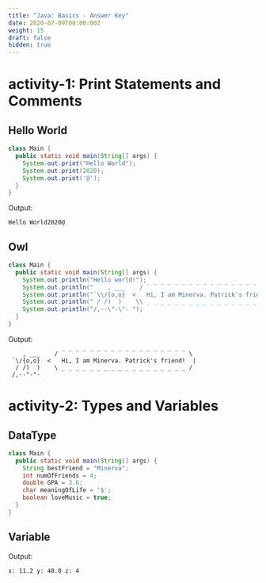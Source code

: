 ```yaml
---
title: "Java: Basics - Answer Key"
date: 2020-07-09T00:00:00Z
weight: 15
draft: false
hidden: true
---
```


# activity-1: Print Statements and Comments
## Hello World
```java
class Main {
  public static void main(String[] args) {
    System.out.print("Hello World");
    System.out.print(2020);
    System.out.print('@'); 
  }
}
```
Output: 

    Hello World2020@

## Owl
```java
class Main {
  public static void main(String[] args) {
    System.out.println("Hello world!");
    System.out.println("    ​, ___    / ‾ ‾ ‾ ‾ ‾ ‾ ‾ ‾ ‾ ‾ ‾ ‾ ‾ ‾ ‾ ‾ ‾ ‾ \\");
    System.out.println("​`\\/{o,o}  <   Hi, I am Minerva. Patrick's friend!  |");
    System.out.println("​ ​/ /)  )    \\ _ _ _ _ _ _ _ _ _ _ _ _ _ _ _ _ _ _ /");
    System.out.println("​/,--\"-\"- ");
  }
}
```
Output:

        , ___    / ‾ ‾ ‾ ‾ ‾ ‾ ‾ ‾ ‾ ‾ ‾ ‾ ‾ ‾ ‾ ‾ ‾ ‾ \
     `\/{o,o}  <   Hi, I am Minerva. Patrick's friend!  |
      / /)  )    \ _ _ _ _ _ _ _ _ _ _ _ _ _ _ _ _ _ _ /
     /,--"-"- 

# activity-2: Types and Variables

## DataType
```java
class Main {
  public static void main(String[] args) {
    String bestFriend = "Minerva";
    int numOfFriends = 4;
    double GPA = 3.6;
    char meaningOfLife = '$';
    boolean loveMusic = true;
  }
}
```

## Variable
Output:

```
x: 11.2 y: 40.0 z: 4
```
